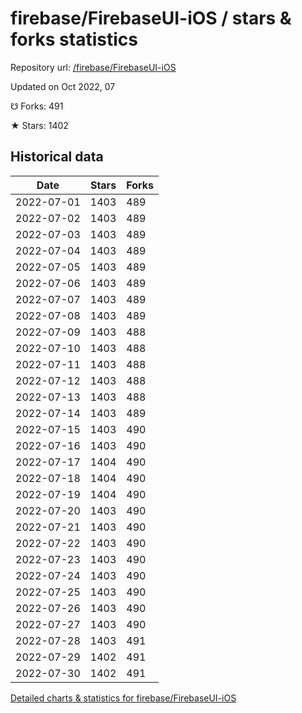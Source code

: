 # firebase/FirebaseUI-iOS / stars & forks statistics

Repository url: [/firebase/FirebaseUI-iOS](https://github.com/firebase/FirebaseUI-iOS)

Updated on Oct 2022, 07

☋ Forks: 491

★ Stars: 1402

## Historical data
| Date | Stars | Forks |
|------|-------|-------|
| 2022-07-01 | 1403 | 489 | 
| 2022-07-02 | 1403 | 489 | 
| 2022-07-03 | 1403 | 489 | 
| 2022-07-04 | 1403 | 489 | 
| 2022-07-05 | 1403 | 489 | 
| 2022-07-06 | 1403 | 489 | 
| 2022-07-07 | 1403 | 489 | 
| 2022-07-08 | 1403 | 489 | 
| 2022-07-09 | 1403 | 488 | 
| 2022-07-10 | 1403 | 488 | 
| 2022-07-11 | 1403 | 488 | 
| 2022-07-12 | 1403 | 488 | 
| 2022-07-13 | 1403 | 488 | 
| 2022-07-14 | 1403 | 489 | 
| 2022-07-15 | 1403 | 490 | 
| 2022-07-16 | 1403 | 490 | 
| 2022-07-17 | 1404 | 490 | 
| 2022-07-18 | 1404 | 490 | 
| 2022-07-19 | 1404 | 490 | 
| 2022-07-20 | 1403 | 490 | 
| 2022-07-21 | 1403 | 490 | 
| 2022-07-22 | 1403 | 490 | 
| 2022-07-23 | 1403 | 490 | 
| 2022-07-24 | 1403 | 490 | 
| 2022-07-25 | 1403 | 490 | 
| 2022-07-26 | 1403 | 490 | 
| 2022-07-27 | 1403 | 490 | 
| 2022-07-28 | 1403 | 491 | 
| 2022-07-29 | 1402 | 491 | 
| 2022-07-30 | 1402 | 491 | 


[Detailed charts & statistics for firebase/FirebaseUI-iOS](https://reviewgithub.com/rep/firebase/FirebaseUI-iOS)
